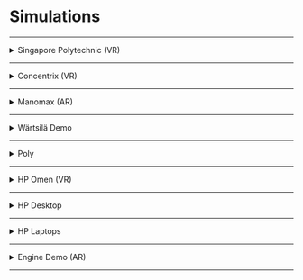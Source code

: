 # Simulations

---
<details>
 <summary>
Singapore Polytechnic (VR)
 </summary>

## Description

- A backend server that stores and updates the scores, assessment results, and progress of the trainees and supervisors made with Swagger API.
- Interactive activities that simulate various scenarios and tasks on different ships, such as navigation, communication, maintenance, emergencies, etc.
- Multiplayer mode that allows trainee and supervisor to collaborate and interact with each other in real-time using Photon.
- Inverse kinematics that enables realistic and natural body movements of the trainee and Supervisor Full body avatars in the VR environment.
- Hurricane VR extension that adds physics-based interactions and effects, such as grabbing, pushing, pulling, etc.
- Voice chat that allows trainee and supervisor to communicate with each other using their own voices using Pun Voice. 
- Login Authentication for the verification of the trainees and supervisor that are made with backend server.

## GIFs

Please wait while the Gifs load.

![com Phibonacci SingaporePolytechnic-20230913-112436_Trim](https://github.com/RitikW/Simulation/assets/47923739/e123f6ff-382c-465b-b9aa-7d225b66da27)
![comPhibonacciSingaporePolytechni (3)](https://github.com/RitikW/Simulation/assets/47923739/f583dd15-9154-481e-8f8a-66a75602cf87)
![comPhibonacciSingaporePolytechni (2)](https://github.com/RitikW/Simulation/assets/47923739/3c540d29-5304-43de-93e4-fb59c19070df)
![EarlyStage-Trim-1](https://github.com/RitikW/Simulation/assets/47923739/66c6624c-6685-4472-9110-ddf9907494a9)
![EarlyStage-Trim-2](https://github.com/RitikW/Simulation/assets/47923739/4cf5874b-ec9f-450f-bb63-cb7ea35e77f8)


 </details>

---

<details>
 <summary>
 Concentrix (VR)
 </summary>
  
## Description
- This is a virtual reality sitautional experience. The users can interact with the people working with them using VR controllers.
- The project also offers different situations and scenarios that test and improve the skills and knowledge of the user. The project also uses lifelike animations to ensure that the avatars move naturally and realistically in the VR environment.
- The project provides guidance and support, as well as tracks and evaluates their performance for diffenet scenarios via backend server.

## GIFs

Please wait while the Gifs load.

![Concentrix-Trim1](https://github.com/RitikW/Simulation/assets/47923739/a9dfe1b5-5469-4bb3-8711-59db8155c87e)
![Concentrix-Trim](https://github.com/RitikW/Simulation/assets/47923739/ac90b784-3bf7-4346-8380-c6b60a7dc4ff)
![Concentrix-new-material-Trim](https://github.com/RitikW/Simulation/assets/47923739/32be7e03-b5d4-408b-8f9f-e4532b063f47)

 </details>

---

<details>
 <summary>
Manomax (AR)
 </summary>

## Description

- A backend server that stores and updates the scores, assessment results, and feedback of the trainees via Swagger API.
- Interactive activities that simulate various scenarios and tasks on a ship.
- Ship animations that add realism and immersion to the AR environmentc via AR Core.
- Walkthrough mode that guides the trainees through the different areas and features of the ship.
- Login Authentication for the verification of the trainees and supervisor that are made with backend server.
 
## GIFs

Please wait while the Gifs load.

![AR-App-Walkthrough-1-002-Trim-Tr (2)](https://github.com/RitikW/Simulation/assets/47923739/3cfee005-8d83-4963-bb32-8a4c9edf2ca6))
![AR-App-Walkthrough-1-002-Trim-Tr](https://github.com/RitikW/Simulation/assets/47923739/bf591979-327a-473f-988f-50971c6185e0)
![AR-App-Walkthrough-1-002-Trim2-T](https://github.com/RitikW/Simulation/assets/47923739/0fd7386e-ecc7-4970-9a6e-ccc4c7bc005f)
![AR-App-Walkthrough-1-002-Trim2-T (1)](https://github.com/RitikW/Simulation/assets/47923739/079a830d-f7f3-4f5a-9c22-b31c2ae5450f)
![AR-App-Walkthrough-1-002-Trim3](https://github.com/RitikW/Simulation/assets/47923739/01ae4eae-4dd4-4077-aed6-70853da64ebd)

 </details>
 
---

<details>
 <summary>
Wärtsilä Demo
 </summary>

## Description
- The project uses high-quality 3D models and animations of the ship where the user can free roam on the ship and explore the different areas and features of the ship, such as the engine room, the bridge, the cabins, the deck, etc.
- The project also has a authentication system that verifies the identity and access level of the user. The simulation project demo for Wärtsilä is a convenient and effective way to introduce user to the different aspects of the maritime experience.

## GIFs

Please wait while the Gifs load.

![Ship-WalkThrough-Trim](https://github.com/RitikW/Simulation/assets/47923739/cbe269c8-e383-43aa-9824-bec7a41c5b05)
![Ship-WalkThrough-Trim-1](https://github.com/RitikW/Simulation/assets/47923739/cce132ec-105f-42b9-b887-4d9e1ecdf86f)
![Ship-WalkThrough-Trim2-1](https://github.com/RitikW/Simulation/assets/47923739/a24ad3c9-5e34-4fed-9aef-a6f487839ce2)

 </details>

---

<details>
 <summary>
Poly 
 </summary>

## Description
- The simulation project for the new HP landline phone Poly is a smart and interactive solution that aims to demonstrate the capabilities, advantages and performance of the innovative device.
- The project uses high-quality 3D models and animations of the Poly phone. The trainees can interact with the phone using there keyboard and mouse. The project also offers different interactive activities that showcase the features and highlights of the phone.
- The project provides diagnostics and troubleshooting tools that help the trainees to identify and resolve any issues or errors that may occur with the Poly phone. 

## GIFs

Please wait while the Gifs load.

![Poly-Trim](https://github.com/RitikW/Simulation/assets/47923739/23252172-1429-450f-8fce-a8eebb061bd8)
![Poly-Trim2](https://github.com/RitikW/Simulation/assets/47923739/fef2a9fb-a21b-471b-9706-62160596ac19)
![Poly-Trim3](https://github.com/RitikW/Simulation/assets/47923739/f50214f2-82b1-41af-b865-6e5b524ee9a0)

 </details>
 
---

<details>
 <summary>
HP Omen (VR)
 </summary>

## Description
- The VR project for fixing HP PC hardware is a practical and interactive solution that aims to provide a hands-on and engaging learning experience for aspiring and existing PC technicians.
- The project uses realistic 3D models and animations of various HP PC components, such as motherboards, processors, memory, hard drives, etc. The trainees can interact with these components using VR controllers.
- The project also offers different interactive activities that test and improve the skills and knowledge of the trainees, such as diagnosing, repairing and upgrading HP PC hardware.
- The VR project for fixing HP PC hardware is a useful and effective way to train and enhance the abilities and confidence of the PC technicians in a safe and fun manner.

 ## GIFs

Please wait while the Gifs load.

![Hardware-Troubleshooting-Trim2](https://github.com/RitikW/Simulation/assets/47923739/f909b976-9404-4d97-ae7e-891730a63267)
![Troubleshooting-HP-VR-11-10-2021](https://github.com/RitikW/Simulation/assets/47923739/bb8a1645-7cfe-4d4c-97b4-9ddc45697158)
![Hardware-Troubleshooting-Trim2-1](https://github.com/RitikW/Simulation/assets/47923739/8a47e4ea-c47e-424b-b61b-2f4f2187ec73)
![Hardware-Troubleshooting-Trim-1](https://github.com/RitikW/Simulation/assets/47923739/4bd06c7c-7e85-4791-a5f2-6cc1a745431f)

 </details>
 
---

<details>
 <summary>
HP Desktop
 </summary>

## Description
- The project uses realistic 3D models and animations of the Omen Desktop, which has a sleek and futuristic design, a customizable RGB lighting, a liquid cooling system, and a high-end hardware configuration. The trainees can interact with the Desktop using there keyboard and mouse. 
- The project also provides diagnostics and troubleshooting tools that help the trainees to identify and resolve any issues or errors that may occur with the Omen Desktop.
- The project offers different interactive activities for the replacement of the parts in the desktop.The project also provides free roam the office to explore different parts of the Omen Desktop.
  
## GIFs

Please wait while the Gifs load.

![Omen-30L-Training-2022-07-26-17](https://github.com/RitikW/Simulation/assets/47923739/66b1b16c-27d8-4567-82bd-2eeb69a131e0)
![Omen-30L-Training-2022-07-26-17 (1)](https://github.com/RitikW/Simulation/assets/47923739/8a8ed7d1-dac0-47c5-97dd-b571aa6aa77c)
![HP-Omem-Trim3-2](https://github.com/RitikW/Simulation/assets/47923739/00fb6cdb-d324-405a-a24e-f302a93ea50c)
![HP-Omem-Trim3](https://github.com/RitikW/Simulation/assets/47923739/2bacdf4d-cf99-46ca-9d43-c8cbb1f63892)

 </details>

---

<details>
 <summary>
 HP Laptops
 </summary>

## Description
- The project uses realistic 3D models and animations of the HP Notebooks. The trainees can interact with the notbook using there keyboard and mouse. 
- The project also provides diagnostics and troubleshooting tools that help the trainees to identify and resolve any issues or errors that may occur with the notebooks.
- The project offers different interactive activities for the replacement of the parts in the notebooks along with explode view to explore all the parts of the notebooks.

## GIs

Please wait while the Gifs load.

![HP-WARG-Trim](https://github.com/RitikW/Simulation/assets/47923739/7f3e6ebd-4a69-4701-89b8-0d80120f3012)
![HP-Warse-Trim2-Trim](https://github.com/RitikW/Simulation/assets/47923739/624ab860-8965-4711-bc82-9fe0b9e2dc9e)
![HP-Warse-Trim2-Trim2](https://github.com/RitikW/Simulation/assets/47923739/a2674b85-ee31-42f4-a7c4-664a141c8d6f)
![HP-Warse-Trim2-Trim3](https://github.com/RitikW/Simulation/assets/47923739/f88046e5-4826-4189-a8b5-12d53e2bf837)

 </details>
  
---

<details>
 <summary>
 Engine Demo (AR)
 </summary>

## Description

## GIFs

Please wait while the Gifs load.

 </details>

---
 
